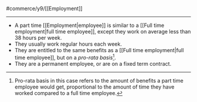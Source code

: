 #commerce/y9/[[Employment]] 

---
- A part time [[Employment|employee]] is similar to a [[Full time employment|full time employee]], except they work on average less than 38 hours per week.
- They usually work regular hours each week.
- They are entitled to the same benefits as a [[Full time employment|full time employee]], but on a *pro-rata basis*[^1].
- They are a permanent employee, or are on a fixed term contract.

[^1]: Pro-rata basis in this case refers to the amount of benefits a part time employee would get, proportional to the amount of time they have worked compared to a full time employee.




